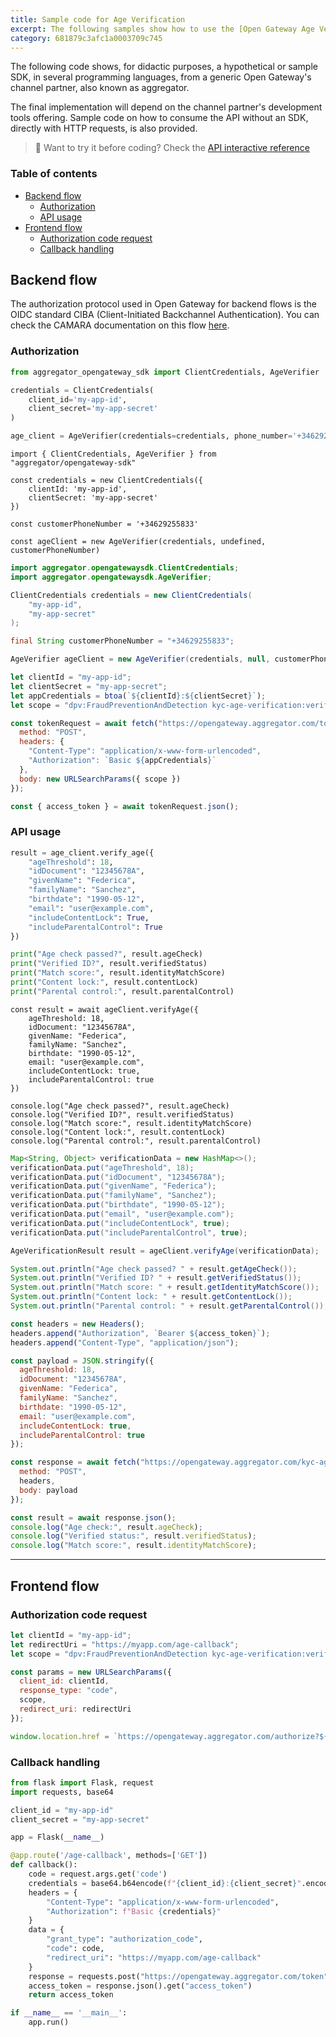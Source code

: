 ```yaml
---
title: Sample code for Age Verification
excerpt: The following samples show how to use the [Open Gateway Age Verification API](https://opengateway.telefonica.com/en/apis/age-verification) to check if a subscriber meets a required age threshold, optionally including content lock or parental control information.
category: 681879c3afc1a0003709c745
---
```


The following code shows, for didactic purposes, a hypothetical or sample SDK, in several programming languages, from a generic Open Gateway's channel partner, also known as aggregator.

The final implementation will depend on the channel partner's development tools offering. Sample code on how to consume the API without an SDK, directly with HTTP requests, is also provided.

> 📘 Want to try it before coding?
> Check the [API interactive reference](https://developers.opengateway.telefonica.com/reference/verifyage)

### Table of contents
- [Backend flow](#backend-flow)
  - [Authorization](#authorization)
  - [API usage](#api-usage)
- [Frontend flow](#frontend-flow)
  - [Authorization code request](#authorization-code-request)
  - [Callback handling](#callback-handling)

## Backend flow

The authorization protocol used in Open Gateway for backend flows is the OIDC standard CIBA (Client-Initiated Backchannel Authentication). You can check the CAMARA documentation on this flow [here](https://github.com/camaraproject/IdentityAndConsentManagement/blob/release-0.1.0/documentation/CAMARA-API-access-and-user-consent.md#ciba-flow-backend-flow).

### Authorization

```python Sample SDK for Python
from aggregator_opengateway_sdk import ClientCredentials, AgeVerifier

credentials = ClientCredentials(
    client_id='my-app-id',
    client_secret='my-app-secret'
)

age_client = AgeVerifier(credentials=credentials, phone_number='+34629255833')
```

```node Sample SDK for Node.js
import { ClientCredentials, AgeVerifier } from "aggregator/opengateway-sdk"

const credentials = new ClientCredentials({
    clientId: 'my-app-id',
    clientSecret: 'my-app-secret'
})

const customerPhoneNumber = '+34629255833'

const ageClient = new AgeVerifier(credentials, undefined, customerPhoneNumber)
```

```java Sample SDK for Java
import aggregator.opengatewaysdk.ClientCredentials;
import aggregator.opengatewaysdk.AgeVerifier;

ClientCredentials credentials = new ClientCredentials(
    "my-app-id",
    "my-app-secret"
);

final String customerPhoneNumber = "+34629255833";

AgeVerifier ageClient = new AgeVerifier(credentials, null, customerPhoneNumber);
```

```javascript HTTP using JavaScript (ES6)
let clientId = "my-app-id";
let clientSecret = "my-app-secret";
let appCredentials = btoa(`${clientId}:${clientSecret}`);
let scope = "dpv:FraudPreventionAndDetection kyc-age-verification:verify";

const tokenRequest = await fetch("https://opengateway.aggregator.com/token", {
  method: "POST",
  headers: {
    "Content-Type": "application/x-www-form-urlencoded",
    "Authorization": `Basic ${appCredentials}`
  },
  body: new URLSearchParams({ scope })
});

const { access_token } = await tokenRequest.json();
```

### API usage

```python Sample SDK for Python
result = age_client.verify_age({
    "ageThreshold": 18,
    "idDocument": "12345678A",
    "givenName": "Federica",
    "familyName": "Sanchez",
    "birthdate": "1990-05-12",
    "email": "user@example.com",
    "includeContentLock": True,
    "includeParentalControl": True
})

print("Age check passed?", result.ageCheck)
print("Verified ID?", result.verifiedStatus)
print("Match score:", result.identityMatchScore)
print("Content lock:", result.contentLock)
print("Parental control:", result.parentalControl)
```

```node Sample SDK for Node.js
const result = await ageClient.verifyAge({
    ageThreshold: 18,
    idDocument: "12345678A",
    givenName: "Federica",
    familyName: "Sanchez",
    birthdate: "1990-05-12",
    email: "user@example.com",
    includeContentLock: true,
    includeParentalControl: true
})

console.log("Age check passed?", result.ageCheck)
console.log("Verified ID?", result.verifiedStatus)
console.log("Match score:", result.identityMatchScore)
console.log("Content lock:", result.contentLock)
console.log("Parental control:", result.parentalControl)
```

```java Sample SDK for Java
Map<String, Object> verificationData = new HashMap<>();
verificationData.put("ageThreshold", 18);
verificationData.put("idDocument", "12345678A");
verificationData.put("givenName", "Federica");
verificationData.put("familyName", "Sanchez");
verificationData.put("birthdate", "1990-05-12");
verificationData.put("email", "user@example.com");
verificationData.put("includeContentLock", true);
verificationData.put("includeParentalControl", true);

AgeVerificationResult result = ageClient.verifyAge(verificationData);

System.out.println("Age check passed? " + result.getAgeCheck());
System.out.println("Verified ID? " + result.getVerifiedStatus());
System.out.println("Match score: " + result.getIdentityMatchScore());
System.out.println("Content lock: " + result.getContentLock());
System.out.println("Parental control: " + result.getParentalControl());
```

```javascript HTTP using JavaScript (ES6)
const headers = new Headers();
headers.append("Authorization", `Bearer ${access_token}`);
headers.append("Content-Type", "application/json");

const payload = JSON.stringify({
  ageThreshold: 18,
  idDocument: "12345678A",
  givenName: "Federica",
  familyName: "Sanchez",
  birthdate: "1990-05-12",
  email: "user@example.com",
  includeContentLock: true,
  includeParentalControl: true
});

const response = await fetch("https://opengateway.aggregator.com/kyc-age-verification/v0.1/verify", {
  method: "POST",
  headers,
  body: payload
});

const result = await response.json();
console.log("Age check:", result.ageCheck);
console.log("Verified status:", result.verifiedStatus);
console.log("Match score:", result.identityMatchScore);
```

---

## Frontend flow

### Authorization code request

```javascript HTTP using JavaScript (ES6)
let clientId = "my-app-id";
let redirectUri = "https://myapp.com/age-callback";
let scope = "dpv:FraudPreventionAndDetection kyc-age-verification:verify";

const params = new URLSearchParams({
  client_id: clientId,
  response_type: "code",
  scope,
  redirect_uri: redirectUri
});

window.location.href = `https://opengateway.aggregator.com/authorize?${params.toString()}`;
```

### Callback handling

```python HTTP using Python + Flask
from flask import Flask, request
import requests, base64

client_id = "my-app-id"
client_secret = "my-app-secret"

app = Flask(__name__)

@app.route('/age-callback', methods=['GET'])
def callback():
    code = request.args.get('code')
    credentials = base64.b64encode(f"{client_id}:{client_secret}".encode()).decode()
    headers = {
        "Content-Type": "application/x-www-form-urlencoded",
        "Authorization": f"Basic {credentials}"
    }
    data = {
        "grant_type": "authorization_code",
        "code": code,
        "redirect_uri": "https://myapp.com/age-callback"
    }
    response = requests.post("https://opengateway.aggregator.com/token", headers=headers, data=data)
    access_token = response.json().get("access_token")
    return access_token

if __name__ == '__main__':
    app.run()